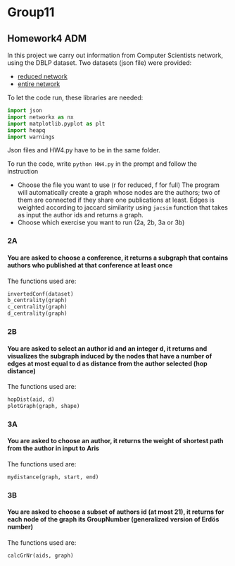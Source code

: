 # Group11

## Homework4 ADM

In this project we carry out information from Computer Scientists network, using the DBLP dataset.
Two datasets (json file) were provided:
- [reduced network](www.diag.uniroma1.it/~fazzone/Teaching/AMD_2017/reduced_dblp.json.zip)
- [entire network](http://www.diag.uniroma1.it/~fazzone/Teaching/AMD_2017/full_dblp.json.zip)

To let the code run, these libraries are needed:
```python
import json
import networkx as nx
import matplotlib.pyplot as plt
import heapq
import warnings
```
Json files and HW4.py have to be in the same folder.

To run the code, write `python HW4.py` in the prompt and follow the instruction
- Choose the file you want to use (r for reduced, f for full)
The program will automatically create a graph whose nodes are the authors; two of them are connected if they share one publications at least. Edges is weighted according to jaccard similarity using `jacsim` function that takes as input the author ids and returns a graph.
- Choose which exercise you want to run (2a, 2b, 3a or 3b)

### 2A
#### You are asked to choose a conference, it returns a subgraph that contains authors who published at that conference at least once

The functions used are:
```python
invertedConf(dataset)
b_centrality(graph)
c_centrality(graph)
d_centrality(graph)
```

### 2B
#### You are asked to select an author id and an integer d, it returns and visualizes the subgraph induced by the nodes that have a number of edges at most equal to d as distance from the author selected (hop distance)

The functions used are:
```python
hopDist(aid, d)
plotGraph(graph, shape)

```

### 3A
#### You are asked to choose an author, it returns the weight of shortest path from the author in input to Aris

The functions used are:
```python
mydistance(graph, start, end)
```

### 3B
#### You are asked to choose a subset of authors id (at most 21), it returns for each node of the graph its GroupNumber (generalized version of Erdös number)

The functions used are:
```python
calcGrNr(aids, graph)
```
